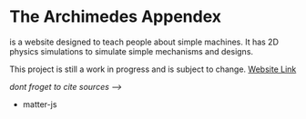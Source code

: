 # The Archimedes Appendex
is a website designed to teach people about simple machines. It has 2D physics simulations to simulate simple mechanisms and designs.

This project is still a work in progress and is subject to change. [Website Link](https://ojowaa.github.io/)

*dont froget to cite sources -->*
- matter-js
